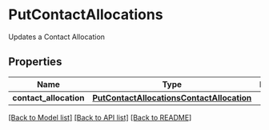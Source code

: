 # PutContactAllocations

Updates a Contact Allocation
## Properties
Name | Type | Description | Notes
------------ | ------------- | ------------- | -------------
**contact_allocation** | [**PutContactAllocationsContactAllocation**](PutContactAllocationsContactAllocation.md) |  | [optional] 

[[Back to Model list]](../README.md#documentation-for-models) [[Back to API list]](../README.md#documentation-for-api-endpoints) [[Back to README]](../README.md)


